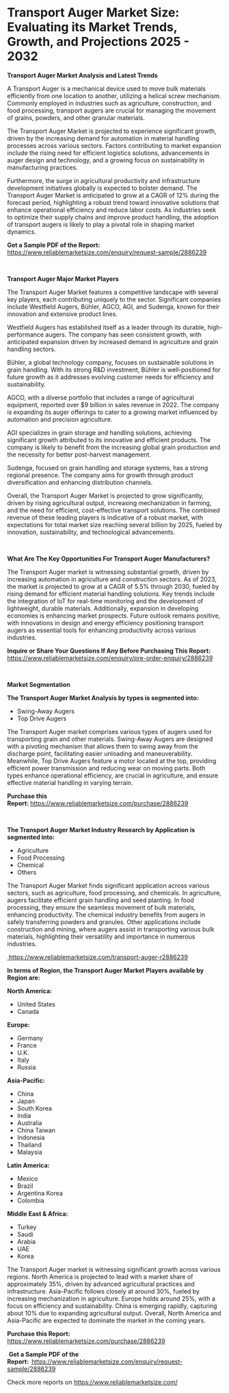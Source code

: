 <p><h1>Transport Auger Market Size: Evaluating its Market Trends, Growth, and Projections 2025 - 2032</h1></p><p><strong>Transport Auger Market Analysis and Latest Trends</strong></p>
<p><p>A Transport Auger is a mechanical device used to move bulk materials efficiently from one location to another, utilizing a helical screw mechanism. Commonly employed in industries such as agriculture, construction, and food processing, transport augers are crucial for managing the movement of grains, powders, and other granular materials. </p><p>The Transport Auger Market is projected to experience significant growth, driven by the increasing demand for automation in material handling processes across various sectors. Factors contributing to market expansion include the rising need for efficient logistics solutions, advancements in auger design and technology, and a growing focus on sustainability in manufacturing practices. </p><p>Furthermore, the surge in agricultural productivity and infrastructure development initiatives globally is expected to bolster demand. The Transport Auger Market is anticipated to grow at a CAGR of 12% during the forecast period, highlighting a robust trend toward innovative solutions that enhance operational efficiency and reduce labor costs. As industries seek to optimize their supply chains and improve product handling, the adoption of transport augers is likely to play a pivotal role in shaping market dynamics.</p></p>
<p><strong>Get a Sample PDF of the Report:&nbsp;</strong> <a href="https://www.reliablemarketsize.com/enquiry/request-sample/2886239?utm_campaign=3009&utm_medium=2&utm_source=Github&utm_content=ia&utm_term=13032025&utm_id=transport-auger">https://www.reliablemarketsize.com/enquiry/request-sample/2886239</a></p>
<p>&nbsp;</p>
<p><strong>Transport Auger Major Market Players</strong></p>
<p><p>The Transport Auger Market features a competitive landscape with several key players, each contributing uniquely to the sector. Significant companies include Westfield Augers, Bühler, AGCO, AGI, and Sudenga, known for their innovation and extensive product lines.</p><p>Westfield Augers has established itself as a leader through its durable, high-performance augers. The company has seen consistent growth, with anticipated expansion driven by increased demand in agriculture and grain handling sectors.</p><p>Bühler, a global technology company, focuses on sustainable solutions in grain handling. With its strong R&D investment, Bühler is well-positioned for future growth as it addresses evolving customer needs for efficiency and sustainability.</p><p>AGCO, with a diverse portfolio that includes a range of agricultural equipment, reported over $9 billion in sales revenue in 2022. The company is expanding its auger offerings to cater to a growing market influenced by automation and precision agriculture.</p><p>AGI specializes in grain storage and handling solutions, achieving significant growth attributed to its innovative and efficient products. The company is likely to benefit from the increasing global grain production and the necessity for better post-harvest management.</p><p>Sudenga, focused on grain handling and storage systems, has a strong regional presence. The company aims for growth through product diversification and enhancing distribution channels.</p><p>Overall, the Transport Auger Market is projected to grow significantly, driven by rising agricultural output, increasing mechanization in farming, and the need for efficient, cost-effective transport solutions. The combined revenue of these leading players is indicative of a robust market, with expectations for total market size reaching several billion by 2025, fueled by innovation, sustainability, and technological advancements.</p></p>
<p>&nbsp;</p>
<p><strong>What Are The Key Opportunities For Transport Auger Manufacturers?</strong></p>
<p><p>The Transport Auger market is witnessing substantial growth, driven by increasing automation in agriculture and construction sectors. As of 2023, the market is projected to grow at a CAGR of 5.5% through 2030, fueled by rising demand for efficient material handling solutions. Key trends include the integration of IoT for real-time monitoring and the development of lightweight, durable materials. Additionally, expansion in developing economies is enhancing market prospects. Future outlook remains positive, with innovations in design and energy efficiency positioning transport augers as essential tools for enhancing productivity across various industries.</p></p>
<p><strong>Inquire or Share Your Questions If Any Before Purchasing This Report:</strong> <a href="https://www.reliablemarketsize.com/enquiry/pre-order-enquiry/2886239?utm_campaign=3009&utm_medium=2&utm_source=Github&utm_content=ia&utm_term=13032025&utm_id=transport-auger">https://www.reliablemarketsize.com/enquiry/pre-order-enquiry/2886239</a></p>
<p>&nbsp;</p>
<p><strong>Market Segmentation</strong></p>
<p><strong>The Transport Auger Market Analysis by types is segmented into:</strong></p>
<p><ul><li>Swing-Away Augers</li><li>Top Drive Augers</li></ul></p>
<p><p>The Transport Auger market comprises various types of augers used for transporting grain and other materials. Swing-Away Augers are designed with a pivoting mechanism that allows them to swing away from the discharge point, facilitating easier unloading and maneuverability. Meanwhile, Top Drive Augers feature a motor located at the top, providing efficient power transmission and reducing wear on moving parts. Both types enhance operational efficiency, are crucial in agriculture, and ensure effective material handling in varying terrain.</p></p>
<p><strong>Purchase this Report:&nbsp;</strong><a href="https://www.reliablemarketsize.com/purchase/2886239?utm_campaign=3009&utm_medium=2&utm_source=Github&utm_content=ia&utm_term=13032025&utm_id=transport-auger">https://www.reliablemarketsize.com/purchase/2886239</a></p>
<p>&nbsp;</p>
<p><strong>The Transport Auger Market Industry Research by Application is segmented into:</strong></p>
<p><ul><li>Agriculture</li><li>Food Processing</li><li>Chemical</li><li>Others</li></ul></p>
<p><p>The Transport Auger Market finds significant application across various sectors, such as agriculture, food processing, and chemicals. In agriculture, augers facilitate efficient grain handling and seed planting. In food processing, they ensure the seamless movement of bulk materials, enhancing productivity. The chemical industry benefits from augers in safely transferring powders and granules. Other applications include construction and mining, where augers assist in transporting various bulk materials, highlighting their versatility and importance in numerous industries.</p></p>
<p><a href="https://www.reliablemarketsize.com/transport-auger-r2886239?utm_campaign=3009&utm_medium=2&utm_source=Github&utm_content=ia&utm_term=13032025&utm_id=transport-auger">&nbsp;https://www.reliablemarketsize.com/transport-auger-r2886239</a></p>
<p><strong>In terms of Region, the Transport Auger Market Players available by Region are:</strong></p>
<p>
    <p> <strong> North America: </strong>
        <ul>
            <li>United States</li>
            <li>Canada</li>
        </ul>
        </p> 
    <p> <strong> Europe: </strong>
        <ul>
            <li>Germany</li>
            <li>France</li>
            <li>U.K.</li>
            <li>Italy</li>
            <li>Russia</li>
        </ul>
        </p> 
    <p> <strong> Asia-Pacific: </strong>
        <ul>
            <li>China</li>
            <li>Japan</li>
            <li>South Korea</li>
            <li>India</li>
            <li>Australia</li>
            <li>China Taiwan</li>
            <li>Indonesia</li>
            <li>Thailand</li>
            <li>Malaysia</li>
        </ul>
        </p> 
    <p> <strong> Latin America: </strong>
        <ul>
            <li>Mexico</li>
            <li>Brazil</li>
            <li>Argentina Korea</li>
            <li>Colombia</li>
        </ul>
        </p> 
    <p> <strong> Middle East & Africa: </strong>
        <ul>
            <li>Turkey</li>
            <li>Saudi</li>
            <li>Arabia</li>
            <li>UAE</li>
            <li>Korea</li>
        </ul>
    </p>
    </p>
<p><p>The Transport Auger market is witnessing significant growth across various regions. North America is projected to lead with a market share of approximately 35%, driven by advanced agricultural practices and infrastructure. Asia-Pacific follows closely at around 30%, fueled by increasing mechanization in agriculture. Europe holds around 25%, with a focus on efficiency and sustainability. China is emerging rapidly, capturing about 10% due to expanding agricultural output. Overall, North America and Asia-Pacific are expected to dominate the market in the coming years.</p></p>
<p><strong>Purchase this Report: </strong><a href="https://www.reliablemarketsize.com/purchase/2886239?utm_campaign=3009&utm_medium=2&utm_source=Github&utm_content=ia&utm_term=13032025&utm_id=transport-auger">https://www.reliablemarketsize.com/purchase/2886239</a></p>
<p>&nbsp;<strong>Get a Sample PDF of the Report:&nbsp;&nbsp;</strong><a href="https://www.reliablemarketsize.com/enquiry/request-sample/2886239?utm_campaign=3009&utm_medium=2&utm_source=Github&utm_content=ia&utm_term=13032025&utm_id=transport-auger">https://www.reliablemarketsize.com/enquiry/request-sample/2886239</a></p>
<p><strong></strong></p>
<p>Check more reports on <a href="https://www.reliablemarketsize.com/?utm_campaign=3009&utm_medium=2&utm_source=Github&utm_content=ia&utm_term=13032025&utm_id=transport-auger">https://www.reliablemarketsize.com/</a></p>